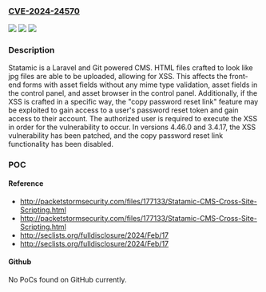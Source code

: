 ### [CVE-2024-24570](https://cve.mitre.org/cgi-bin/cvename.cgi?name=CVE-2024-24570)
![](https://img.shields.io/static/v1?label=Product&message=cms&color=blue)
![](https://img.shields.io/static/v1?label=Version&message=%3D%20%3C%203.4.17%20&color=brighgreen)
![](https://img.shields.io/static/v1?label=Vulnerability&message=CWE-79%3A%20Improper%20Neutralization%20of%20Input%20During%20Web%20Page%20Generation%20('Cross-site%20Scripting')&color=brighgreen)

### Description

Statamic is a Laravel and Git powered CMS. HTML files crafted to look like jpg files are able to be uploaded, allowing for XSS. This affects the front-end forms with asset fields without any mime type validation, asset fields in the control panel, and asset browser in the control panel. Additionally, if the XSS is crafted in a specific way, the "copy password reset link" feature may be exploited to gain access to a user's password reset token and gain access to their account. The authorized user is required to execute the XSS in order for the vulnerability to occur. In versions 4.46.0 and 3.4.17, the XSS vulnerability has been patched, and the copy password reset link functionality has been disabled. 

### POC

#### Reference
- http://packetstormsecurity.com/files/177133/Statamic-CMS-Cross-Site-Scripting.html
- http://packetstormsecurity.com/files/177133/Statamic-CMS-Cross-Site-Scripting.html
- http://seclists.org/fulldisclosure/2024/Feb/17
- http://seclists.org/fulldisclosure/2024/Feb/17

#### Github
No PoCs found on GitHub currently.

